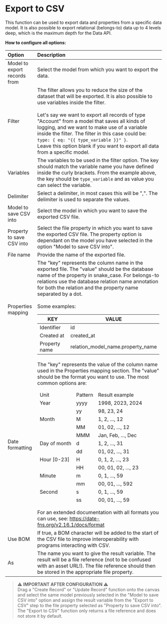 # Export to CSV

This function can be used to export data and properties from a specific data model. It is also possible to export relational (belongs-to) data up to 4 levels deep, which is the maximum depth for the Data API.

**How to configure all options:**

| Option                            | Description    |
| :-------------------------------- |:---------------|
| Model to export records from      | Select the model from which you want to export the data. |
| Filter                            | The filter allows you to reduce the size of the dataset that will be exported. It is also possible to use variables inside the filter. <br><br> Let's say we want to export all records of type "Account" from a model that saves all kinds of logging, and we want to make use of a variable inside the filter. The filter in this case could be: `type: { eq: "{{ type_variable }}" }`. <br> Leave this option blank if you want to export all data from a specific model. |
| Variables                         | The variables to be used in the filter option. The key should match the variable name you have defined inside the curly brackets. From the example above, the key should be `type_variable` and as value you can select the variable. |
| Delimiter                         | Select a delimiter, in most cases this will be ",". The delimiter is used to separate the values. |
| Model to save CSV into            | Select the model in which you want to save the exported CSV file. |
| Property to save CSV into         | Select the file property in which you want to save the exported CSV file. The property option is dependant on the model you have selected in the option "Model to save CSV into". |
| File name                         | Provide the name of the exported file. |
| Properties mapping                | The "key" represents the column name in the exported file. The "value" should be the database name of the property in snake_case. For belongs-to relations use the database relation name annotation for both the relation and the property name separated by a dot. <br><br> Some examples: <table><thead><tr><th>KEY</th><th>VALUE</th></thead> <tbody><tr><td>Identifier</td><td>id</td></tr> <tr><td>Created at</td><td>created_at</td></tr> <tr><td>Property name</td><td>relation_model_name.property_name</td></tr> </tbody></table> |
| Date formatting                   | The "key" represents the value of the column name used in the Properties mapping section. The "value" should be the format you want to use. The most common options are: <table><thead><tr><td>Unit</td><td>Pattern</td><td>Result example</td></tr><thead><body><tr><td>Year</td><td>yyyy</td><td>1998, 2023, 2024</td></tr><tr><td></td><td>yy</td><td>98, 23, 24</td></tr><tr><td>Month</td><td>M</td><td>1, 2, ..., 12</td></tr><tr><td></td><td>MM</td><td>01, 02, ..., 12</td></tr><tr><td></td><td>MMM</td><td>Jan, Feb, ..., Dec</td></tr><tr><td>Day of month</td><td>d</td><td>1, 2, ..., 31</td></tr><tr><td></td><td>dd</td><td>01, 02, ..., 31</td></tr><tr><td>Hour [0-23]</td><td>H</td><td>0, 1, 2, ..., 23</td></tr><tr><td></td><td>HH</td><td>00, 01, 02, ..., 23</td></tr><tr><td>Minute</td><td>m</td><td>0, 1, ..., 59</td></tr><tr><td></td><td>mm</td><td>00, 01, ..., 592</td></tr><tr><td>Second</td><td>s</td><td>0, 1, ..., 59	</td></tr><tr><td></td><td>ss</td><td>00, 01, ..., 59</td></tr></tbody></table> For an extended documentation with all formats you can use, see: https://date-fns.org/v2.16.1/docs/format
| Use BOM                           | If true, a BOM character will be added to the start of the CSV file to improve interoperability with programs interacting with CSV.
| As                                | The name you want to give the result variable. The result will be a file reference (not to be confused with an asset URL!). The file reference should then be stored in the appropriate file property.

> ⚠️ **IMPORTANT AFTER CONFIGURATION** ⚠️ <br>
> Drag a "Create Record" or "Update Record" function onto the canvas and select the same model previously selected in the "Model to save CSV into" option and assign the result variable from the "Export to CSV" step to the file property selected as "Property to save CSV into". The "Export to CSV" function only returns a file reference and does not store it by default.
